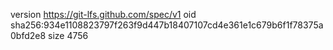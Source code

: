version https://git-lfs.github.com/spec/v1
oid sha256:934e1108823797f263f9d447b18407107cd4e361e1c679b6f1f78375a0bfd2e8
size 4756
